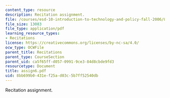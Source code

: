 ```yaml
---
content_type: resource
description: Recitation assignment.
file: /courses/esd-10-introduction-to-technology-and-policy-fall-2006/8bb699b0431ef25ad03c5b7ff52540db_assign6.pdf
file_size: 13083
file_type: application/pdf
learning_resource_types:
- Recitations
license: https://creativecommons.org/licenses/by-nc-sa/4.0/
ocw_type: OCWFile
parent_title: Recitations
parent_type: CourseSection
parent_uid: ca5f65ff-d057-0991-9ce3-84d8cbde9fd3
resourcetype: Document
title: assign6.pdf
uid: 8bb699b0-431e-f25a-d03c-5b7ff52540db
---
```

Recitation assignment.